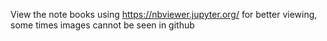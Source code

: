 
View the note books using https://nbviewer.jupyter.org/ for better viewing, some times images cannot be seen in github
